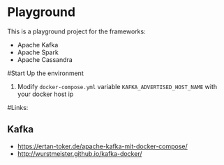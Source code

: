 # Playground
This is a playground project for the frameworks:
* Apache Kafka
* Apache Spark
* Apache Cassandra

#Start Up the environment
1. Modify `docker-compose.yml` variable `KAFKA_ADVERTISED_HOST_NAME` with your docker host ip

#Links:
## Kafka
* https://ertan-toker.de/apache-kafka-mit-docker-compose/
* http://wurstmeister.github.io/kafka-docker/

